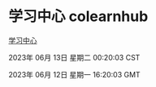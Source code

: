 # 学习中心 colearnhub
[学习中心](http://:56308/colearnhub/)

2023年 06月 13日 星期二 00:20:03 CST

2023年 06月 12日 星期一 16:20:03 GMT
